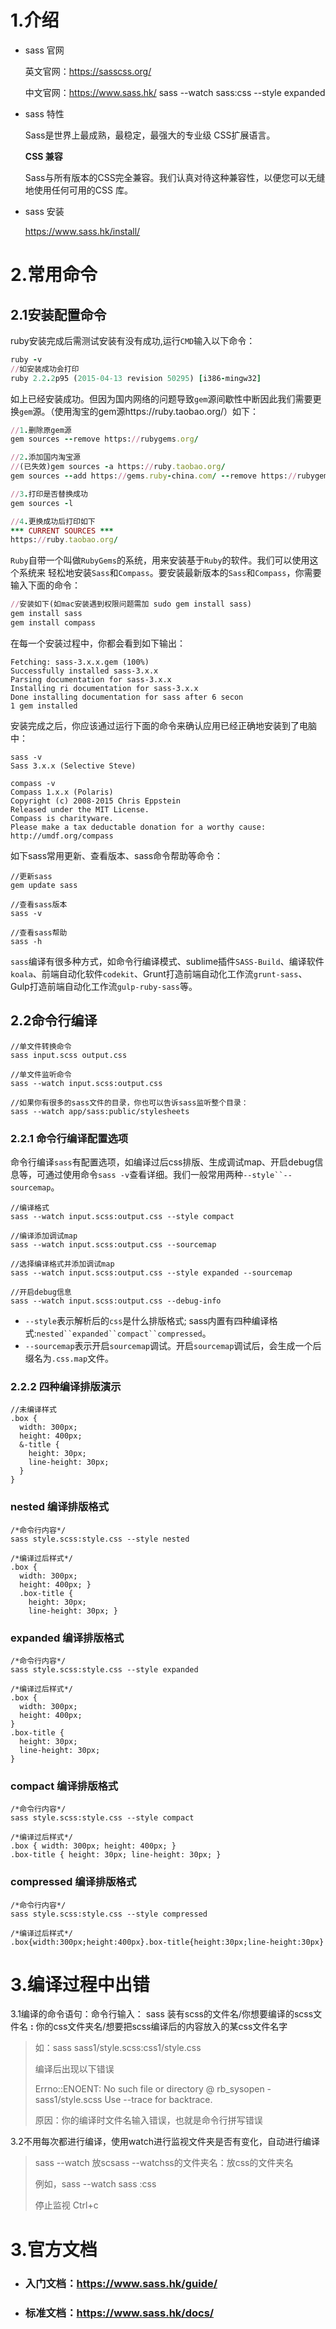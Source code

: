 # 1.介绍

- sass 官网

  英文官网：https://sasscss.org/

  中文官网：https://www.sass.hk/
  sass --watch sass:css --style expanded

- sass 特性

  Sass是世界上最成熟，最稳定，最强大的专业级  CSS扩展语言。

  **CSS  兼容**

  Sass与所有版本的CSS完全兼容。我们认真对待这种兼容性，以便您可以无缝地使用任何可用的CSS  库。

- sass 安装

  https://www.sass.hk/install/

# 2.常用命令

## 2.1安装配置命令

ruby安装完成后需测试安装有没有成功,运行`CMD`输入以下命令：

```ruby
ruby -v
//如安装成功会打印
ruby 2.2.2p95 (2015-04-13 revision 50295) [i386-mingw32]
```

如上已经安装成功。但因为国内网络的问题导致`gem`源间歇性中断因此我们需要更换`gem`源。（使用淘宝的gem源https://ruby.taobao.org/）如下：

```ruby
//1.删除原gem源
gem sources --remove https://rubygems.org/

//2.添加国内淘宝源
//(已失效)gem sources -a https://ruby.taobao.org/
gem sources --add https://gems.ruby-china.com/ --remove https://rubygems.org/

//3.打印是否替换成功
gem sources -l

//4.更换成功后打印如下
*** CURRENT SOURCES ***
https://ruby.taobao.org/
```

`Ruby`自带一个叫做`RubyGems`的系统，用来安装基于`Ruby`的软件。我们可以使用这个系统来 轻松地安装`Sass`和`Compass`。要安装最新版本的`Sass`和`Compass`，你需要输入下面的命令：

```ruby
//安装如下(如mac安装遇到权限问题需加 sudo gem install sass)
gem install sass
gem install compass
```

在每一个安装过程中，你都会看到如下输出：

```
Fetching: sass-3.x.x.gem (100%)
Successfully installed sass-3.x.x
Parsing documentation for sass-3.x.x
Installing ri documentation for sass-3.x.x
Done installing documentation for sass after 6 secon
1 gem installed
```

安装完成之后，你应该通过运行下面的命令来确认应用已经正确地安装到了电脑中：

```
sass -v
Sass 3.x.x (Selective Steve)

compass -v
Compass 1.x.x (Polaris)
Copyright (c) 2008-2015 Chris Eppstein
Released under the MIT License.
Compass is charityware.
Please make a tax deductable donation for a worthy cause: http://umdf.org/compass
```

如下sass常用更新、查看版本、sass命令帮助等命令：

```
//更新sass
gem update sass

//查看sass版本
sass -v

//查看sass帮助
sass -h
```



`sass`编译有很多种方式，如命令行编译模式、sublime插件`SASS-Build`、编译软件`koala`、前端自动化软件`codekit`、Grunt打造前端自动化工作流`grunt-sass`、Gulp打造前端自动化工作流`gulp-ruby-sass`等。

## 2.2命令行编译

```
//单文件转换命令
sass input.scss output.css

//单文件监听命令
sass --watch input.scss:output.css

//如果你有很多的sass文件的目录，你也可以告诉sass监听整个目录：
sass --watch app/sass:public/stylesheets
```

### 2.2.1 命令行编译配置选项

命令行编译`sass`有配置选项，如编译过后css排版、生成调试map、开启debug信息等，可通过使用命令`sass -v`查看详细。我们一般常用两种`--style``--sourcemap`。

```
//编译格式
sass --watch input.scss:output.css --style compact

//编译添加调试map
sass --watch input.scss:output.css --sourcemap

//选择编译格式并添加调试map
sass --watch input.scss:output.css --style expanded --sourcemap

//开启debug信息
sass --watch input.scss:output.css --debug-info
```

- `--style`表示解析后的`css`是什么排版格式;
  sass内置有四种编译格式:`nested``expanded``compact``compressed`。
- `--sourcemap`表示开启`sourcemap`调试。开启`sourcemap`调试后，会生成一个后缀名为`.css.map`文件。

### 2.2.2 四种编译排版演示

```
//未编译样式
.box {
  width: 300px;
  height: 400px;
  &-title {
    height: 30px;
    line-height: 30px;
  }
}
```

### nested 编译排版格式

```
/*命令行内容*/
sass style.scss:style.css --style nested

/*编译过后样式*/
.box {
  width: 300px;
  height: 400px; }
  .box-title {
    height: 30px;
    line-height: 30px; }
```

### expanded 编译排版格式

```
/*命令行内容*/
sass style.scss:style.css --style expanded

/*编译过后样式*/
.box {
  width: 300px;
  height: 400px;
}
.box-title {
  height: 30px;
  line-height: 30px;
}
```

### compact 编译排版格式

```
/*命令行内容*/
sass style.scss:style.css --style compact

/*编译过后样式*/
.box { width: 300px; height: 400px; }
.box-title { height: 30px; line-height: 30px; }
```

### compressed 编译排版格式

```
/*命令行内容*/
sass style.scss:style.css --style compressed

/*编译过后样式*/
.box{width:300px;height:400px}.box-title{height:30px;line-height:30px}
```

# 3.编译过程中出错

3.1编译的命令语句：命令行输入：    sass  装有scss的文件名/你想要编译的scss文件名  **:**  你的css文件夹名/想要把scss编译后的内容放入的某css文件名字

> 如：sass sass1/style.scss:css1/style.css
>
> 编译后出现以下错误
>
> Errno::ENOENT: No such file or directory @ rb_sysopen - sass1/style.scss
> Use --trace for backtrace.
>
> 原因：你的编译时文件名输入错误，也就是命令行拼写错误

3.2不用每次都进行编译，使用watch进行监视文件夹是否有变化，自动进行编译

> sass --watch  放scsass --watchss的文件夹名：放css的文件夹名
>
> 例如，sass --watch sass :css 
>
> 停止监视  Ctrl+c

# 3.官方文档

- ### 入门文档：https://www.sass.hk/guide/

- ### 标准文档：https://www.sass.hk/docs/